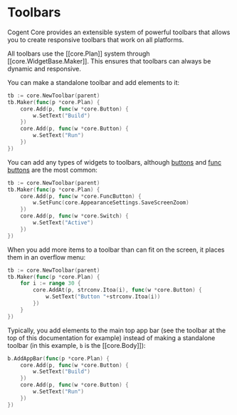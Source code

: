 # Toolbars

Cogent Core provides an extensible system of powerful toolbars that allows you to create responsive toolbars that work on all platforms.

All toolbars use the [[core.Plan]] system through [[core.WidgetBase.Maker]]. This ensures that toolbars can always be dynamic and responsive.

You can make a standalone toolbar and add elements to it:

```Go
tb := core.NewToolbar(parent)
tb.Maker(func(p *core.Plan) {
    core.Add(p, func(w *core.Button) {
        w.SetText("Build")
    })
    core.Add(p, func(w *core.Button) {
        w.SetText("Run")
    })
})
```

You can add any types of widgets to toolbars, although [buttons](../basic/buttons) and [func buttons](../other/func-buttons) are the most common:

```Go
tb := core.NewToolbar(parent)
tb.Maker(func(p *core.Plan) {
    core.Add(p, func(w *core.FuncButton) {
        w.SetFunc(core.AppearanceSettings.SaveScreenZoom)
    })
    core.Add(p, func(w *core.Switch) {
        w.SetText("Active")
    })
})
```

When you add more items to a toolbar than can fit on the screen, it places them in an overflow menu:

```Go
tb := core.NewToolbar(parent)
tb.Maker(func(p *core.Plan) {
    for i := range 30 {
        core.AddAt(p, strconv.Itoa(i), func(w *core.Button) {
            w.SetText("Button "+strconv.Itoa(i))
        })
    }
})
```

Typically, you add elements to the main top app bar (see the toolbar at the top of this documentation for example) instead of making a standalone toolbar (in this example, `b` is the [[core.Body]]):

```go
b.AddAppBar(func(p *core.Plan) {
    core.Add(p, func(w *core.Button) {
        w.SetText("Build")
    })
    core.Add(p, func(w *core.Button) {
        w.SetText("Run")
    })
})
```
